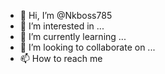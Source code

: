 - 👋 Hi, I’m @Nkboss785
- 👀 I’m interested in ...
- 🌱 I’m currently learning ...
- 💞️ I’m looking to collaborate on ...
- 📫 How to reach me
<!---
Nkboss785/Nkboss785 is a ✨ special ✨ repository because its `README.md` (this file) appears on your GitHub profile.
You can click the Preview link to take a look at your changes.
--->
